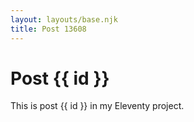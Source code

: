 ```yaml
---
layout: layouts/base.njk
title: Post 13608
---
```


# Post {{ id }}

This is post {{ id }} in my Eleventy project.
